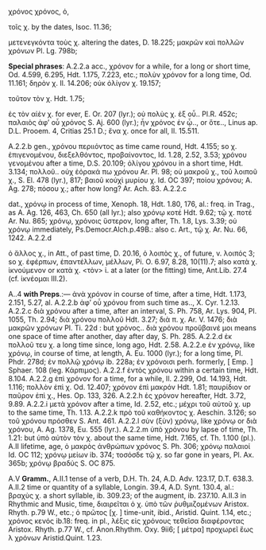 χρόνος
χρόνος, ὁ,


 τοῖς χ. by the dates, Isoc. 11.36; 
 
 μετενεγκόντα τοὺς χ. altering the dates, D. 18.225; μακρῶν καὶ πολλῶν χρόνων Pl. Lg. 798b;
 
**Special phrases**:
A.2.2.a
acc., χρόνον for a while, for a long or short time, Od. 4.599, 6.295, Hdt. 1.175, 7.223, etc.; πολὺν χρόνον for a long time, Od. 11.161; δηρὸν χ. Il. 14.206; οὐκ ὀλίγον χ. 19.157; 

τοῦτον τὸν χ. Hdt. 1.75; 

ἐς τὸν αἰὲν χ. for ever, E. Or. 207 (lyr.); οὐ πολὺς χ. ἐξ οὗ.. Pl.R. 452c; παλαιὸς ἀφʼ οὗ χρόνος S. Aj. 600 (lyr.); ἦν χρόνος ἐν ᾧ.., or ὅτε.., Linus ap. D.L. Prooem. 4, Critias 25.1 D.; ἕνα χ. once for all, Il. 15.511.


A.2.2.b
gen., χρόνου περιιόντος as time came round, Hdt. 4.155; so χ. ἐπιγενομένου, διεξελθόντος, προβαίνοντος, Id. 1.28, 2.52, 3.53; χρόνου γενομένου after a time, D.S. 20.109; ὀλίγου χρόνου in a short time, Hdt. 3.134; πολλοῦ.. οὐχ ἑόρακά πω χρόνου Ar. Pl. 98; οὐ μακροῦ χ., τοῦ λοιποῦ χ., S. El. 478 (lyr.), 817; βαιοῦ κοὐχὶ μυρίου χ. Id. OC 397; ποίου χρόνου; A. Ag. 278; πόσου χ.; after how long? Ar. Ach. 83.
A.2.2.c


dat., χρόνῳ in process of time, Xenoph. 18, Hdt. 1.80, 176, al.: freq. in Trag., as A. Ag. 126, 463, Ch. 650 (all lyr.); also χρόνῳ κοτέ Hdt. 9.62; τῷ χ. ποτέ Ar. Nu. 865; χρόνῳ, χρόνοις ὕστερον, long after, Th. 1.8, Lys. 3.39; οὐ χρόνῳ immediately, Ps.Democr.Alch.p.49B.: also c. Art., τῷ χ. Ar. Nu. 66, 1242.
A.2.2.d


ὁ ἄλλος χ., in Att., of past time, D. 20.16, ὁ λοιπὸς χ., of future, v. λοιπός 3; so χ. ἐφέρπων, ἐπαντέλλων, μέλλων, Pi. O. 6.97, 8.28, 10(11).7; also κατὰ χ. ἱκνούμενον or κατὰ χ. <τὸν> ἱ. at a later (or the fitting) time, Ant.Lib. 27.4 (cf. ἱκνέομαι III.2).


A..4
**with Preps**.:— ἀνὰ χρόνον in course of time, after a time, Hdt. 1.173, 2.151, 5.27, al.
A.2.2.b
ἀφʼ οὗ χρόνου from such time as.., X. Cyr. 1.2.13.
A.2.2.c
διὰ χρόνου after a time, after an interval, S. Ph. 758, Ar. Lys. 904, Pl. 1055, Th. 2.94; διὰ χρόνου πολλοῦ Hdt. 3.27; διὰ π. χ. Ar. V. 1476; διὰ μακρῶν χρόνων Pl. Ti. 22d : but χρόνος.. διὰ χρόνου προὔβαινέ μοι means one space of time after another, day after day, S. Ph. 285.
A.2.2.d
ἐκ πολλοῦ τευ χ. a long time since, long ago, Hdt. 2.58.
A.2.2.e
ἐν χρόνῳ, like χρόνῳ, in course of time, at length, A. Eu. 1000 (lyr.); for a long time, Pl. Phdr. 278d; ἐν πολλῷ χρόνῳ ib. 228a; ἐν χρόνοισι perh. formerly, [ Emp. ] Sphaer. 108 (leg. Κάρπιμος).
A.2.2.f
ἐντὸς χρόνου within a certain time, Hdt. 8.104.
A.2.2.g
ἐπὶ χρόνον for a time, for a while, Il. 2.299, Od. 14.193, Hdt. 1.116; πολλὸν ἐπὶ χ. Od. 12.407; χρόνον ἐπὶ μακρόν Hdt. 1.81; παυρίδιον or παῦρον ἐπὶ χ., Hes. Op. 133, 326.
A.2.2.h
ἐς χρόνον hereafter, Hdt. 3.72, 9.89.
A.2.2.i
μετὰ χρόνον after a time, Id. 2.52, etc.; μέχρι τοῦ αὐτοῦ χ. up to the same time, Th. 1.13.
A.2.2.k
πρὸ τοῦ καθήκοντος χ. Aeschin. 3.126; so τοῦ χρόνου πρόσθεν S. Ant. 461.
A.2.2.l
σὺν (ξὺν) χρόνῳ, like χρόνῳ or διὰ χρόνου, A. Ag. 1378, Eu. 555 (lyr.).
A.2.2.m
ὑπὸ χρόνου by lapse of time, Th. 1.21: but ὑπὸ αὐτὸν τὸν χ. about the same time, Hdt. 7.165, cf. Th. 1.100 (pl.).
A.II
lifetime, age, ὁ μακρὸς ἀνθρώπων χρόνος S. Ph. 306; χρόνῳ παλαιοί Id. OC 112; χρόνῳ μείων ib. 374; τοσόσδε τῷ χ. so far gone in years, Pl. Ax. 365b; χρόνῳ βραδύς S. OC 875.


A.V
**Gramm.**,
A.II.1
tense of a verb, D.H. Th. 24, A.D. Adv. 123.17, D.T. 638.3.
A.II.2
time or quantity of a syllable, Longin. 39.4, A.D. Synt. 130.4, al.: βραχὺς χ. a short syllable, ib. 309.23; of the augment, ib. 237.10.
A.II.3
in Rhythmic and Music, time, διαιρεῖται ὁ χ. ὑπὸ τῶν ῥυθμιζομένων Aristox. Rhyth. p.79 W., etc.; ὁ πρῶτος [χ. ] time-unit, ibid., Aristid. Quint. 1.14, etc.; χρόνος κενός ib.18: freq. in pl., λέξις εἰς χρόνους τεθεῖσα διαφέροντας Aristox. Rhyth. p.77 W., cf. Anon.Rhythm. Oxy. 9ii6; [ μέτρα] προχωρεῖ ἕως λ χρόνων Aristid.Quint. 1.23.


